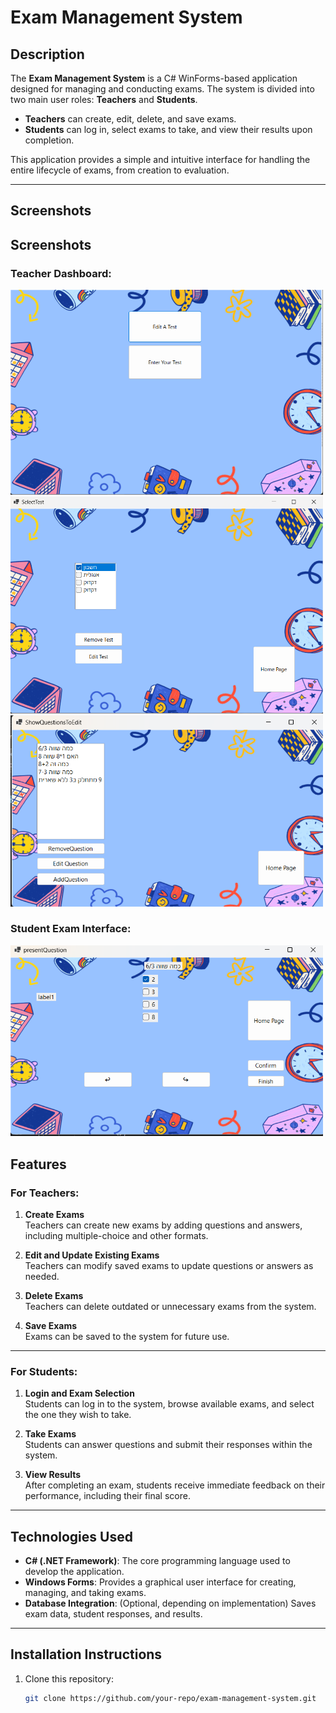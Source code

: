 # Exam Management System

## Description
The **Exam Management System** is a C# WinForms-based application designed for managing and conducting exams. The system is divided into two main user roles: **Teachers** and **Students**. 

- **Teachers** can create, edit, delete, and save exams.
- **Students** can log in, select exams to take, and view their results upon completion.

This application provides a simple and intuitive interface for handling the entire lifecycle of exams, from creation to evaluation.

---
## Screenshots

## Screenshots

### Teacher Dashboard:
<img src="Screenshots/enter.png" alt="Teacher Dashboard" width="500"/>
<img src="Screenshots/teachers.png" alt="Teacher Dashboard" width="500"/>
<img src="Screenshots/edit.png" alt="Teacher Dashboard" width="500"/>

### Student Exam Interface:
<img src="Screenshots/test.png" alt="Student Exam Interface" width="500"/>


## Features

### For Teachers:
1. **Create Exams**  
   Teachers can create new exams by adding questions and answers, including multiple-choice and other formats.
   
2. **Edit and Update Existing Exams**  
   Teachers can modify saved exams to update questions or answers as needed.

3. **Delete Exams**  
   Teachers can delete outdated or unnecessary exams from the system.

4. **Save Exams**  
   Exams can be saved to the system for future use.

---

### For Students:
1. **Login and Exam Selection**  
   Students can log in to the system, browse available exams, and select the one they wish to take.

2. **Take Exams**  
   Students can answer questions and submit their responses within the system.

3. **View Results**  
   After completing an exam, students receive immediate feedback on their performance, including their final score.

---

## Technologies Used
- **C# (.NET Framework)**: The core programming language used to develop the application.
- **Windows Forms**: Provides a graphical user interface for creating, managing, and taking exams.
- **Database Integration**: (Optional, depending on implementation) Saves exam data, student responses, and results.

---

## Installation Instructions
1. Clone this repository:
   ```bash
   git clone https://github.com/your-repo/exam-management-system.git
